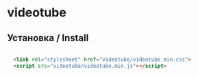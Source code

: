 # videotube

## Установка / Install

```html

  <link rel="stylesheet" href="videotube/videotube.min.css">
  <script src="videotube/videotube.min.js"></script>

```
